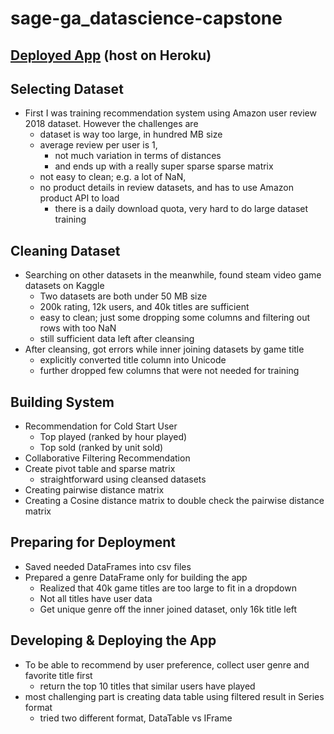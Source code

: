 # sage-ga_datascience-capstone
## [Deployed App](https://roy-liu-sage-ga.herokuapp.com/capstone) (host on Heroku)

## Selecting Dataset

- First I was training recommendation system using Amazon user review 2018 dataset. However the challenges are
  - dataset is way too large, in hundred MB size
  - average review per user is 1, 
    - not much variation in terms of distances
    - and ends up with a really super sparse sparse matrix
  - not easy to clean; e.g. a lot of NaN, 
  - no product details in review datasets, and has to use Amazon product API to load
    - there is a daily download quota, very hard to do large dataset training

## Cleaning Dataset

- Searching on other datasets in the meanwhile, found steam video game datasets on Kaggle
  - Two datasets are both under 50 MB size
  - 200k rating, 12k users, and 40k titles are sufficient
  - easy to clean; just some dropping some columns and filtering out rows with too  NaN
  - still sufficient data left after cleansing
- After cleansing, got errors while inner joining datasets by game title
  - explicitly converted title column into Unicode 
  - further dropped few columns that were not needed for training

## Building System

- Recommendation for Cold Start User
  - Top played (ranked by hour played)
  - Top sold (ranked by unit sold) 
-  Collaborative Filtering Recommendation 
  - Create pivot table and sparse matrix
    - straightforward using cleansed datasets
  - Creating pairwise distance matrix
  - Creating a Cosine distance matrix to double check the pairwise distance matrix

## Preparing for Deployment

- Saved needed DataFrames into csv files
- Prepared a genre DataFrame only for building the app
  - Realized that 40k game titles are too large to fit in a dropdown
  - Not all titles have user data 
  - Get unique genre off the inner joined dataset, only 16k title left

## Developing & Deploying the App

- To be able to recommend by user preference, collect user genre and favorite title first
  - return the top 10 titles that similar users have played
- most challenging part is creating data table using filtered result in Series format
  - tried two different format, DataTable vs IFrame
